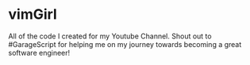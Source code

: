 # vimGirl
All of the code I created for my Youtube Channel. Shout out to #GarageScript for helping me on my journey towards becoming a great software engineer!
